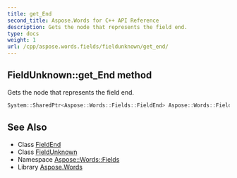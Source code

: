 ```yaml
---
title: get_End
second_title: Aspose.Words for C++ API Reference
description: Gets the node that represents the field end.
type: docs
weight: 1
url: /cpp/aspose.words.fields/fieldunknown/get_end/
---
```

## FieldUnknown::get_End method


Gets the node that represents the field end.

```cpp
System::SharedPtr<Aspose::Words::Fields::FieldEnd> Aspose::Words::Fields::FieldUnknown::get_End() override
```

## See Also

* Class [FieldEnd](../../fieldend/)
* Class [FieldUnknown](../)
* Namespace [Aspose::Words::Fields](../../)
* Library [Aspose.Words](../../../)
